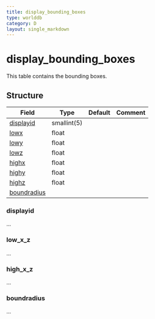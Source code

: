 ```yaml
---
title: display_bounding_boxes
type: worlddb
category: D
layout: single_markdown
---
```


# display_bounding_boxes
This table contains the bounding boxes.

## Structure

Field                                                                                        | Type        | Default | Comment
-------------------------------------------------------------------------------------------- | ----------- | ------- | -------
[displayid](#displayid)     | smallint(5) |         |        
[lowx](#low_x_z)            | float       |         |        
[lowy](#low_x_z)            | float       |         |        
[lowz](#low_x_z)            | float       |         |        
[highx](#high_x_z)          | float       |         |        
[highy](#high_x_z)          | float       |         |        
[highz](#high_x_z)          | float       |         |        
[boundradius](#boundradius) |             |         |        

### displayid

...

### low_x_z

...

### high_x_z

...

### boundradius

...